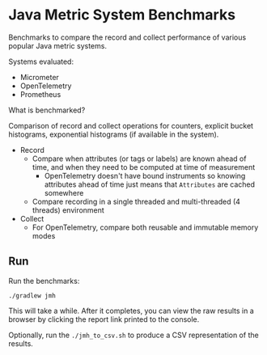 # Java Metric System Benchmarks

Benchmarks to compare the record and collect performance of various popular Java metric systems.

Systems evaluated:

- Micrometer
- OpenTelemetry
- Prometheus

What is benchmarked?

Comparison of record and collect operations for counters, explicit bucket histograms, exponential histograms (if available in the system).

- Record
  - Compare when attributes (or tags or labels) are known ahead of time, and when they need to be computed at time of measurement
    - OpenTelemetry doesn't have bound instruments so knowing attributes ahead of time just means that `Attributes` are cached somewhere
  - Compare recording in a single threaded and multi-threaded (4 threads) environment
- Collect
  - For OpenTelemetry, compare both reusable and immutable memory modes

## Run

Run the benchmarks:

```shell
./gradlew jmh
```

This will take a while. After it completes, you can view the raw results in a browser by clicking the report link printed to the console.

Optionally, run the `./jmh_to_csv.sh` to produce a CSV representation of the results.
